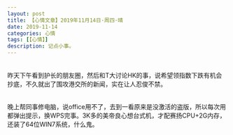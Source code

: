 ```yaml
---
layout: post
title: 【心情文章】2019年11月14日·周四·晴
date: 2019-11-14
categories: 心情
tags: [【心情】]
description: 记点小事。
---
```


###### 
昨天下午看到护长的朋友圈，然后和T大讨论HK的事，说希望领指数下跌有机会抄底，不久就出了围攻港交所的新闻，实在让人忍俊不禁。

###### 
晚上帮同事修电脑，说office用不了，去到一看原来是没激活的盗版，所以每次用都弹出提示，换WPS完事。3K多的美帝良心想台式机，才配赛扬CPU+2G内存，还装了64位WIN7系统，什么鬼。



